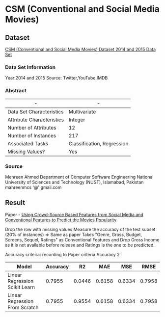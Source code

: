 # CSM (Conventional and Social Media Movies)

## Dataset

[CSM (Conventional and Social Media Movies) Dataset 2014 and 2015 Data Set](https://archive.ics.uci.edu/ml/datasets/CSM+%28Conventional+and+Social+Media+Movies%29+Dataset+2014+and+2015)

### Data Set Information

Year:2014 and 2015
Source: Twitter,YouTube,IMDB

### Abstract

-|-
-|-
Data Set Characteristics |Multivariate
Attribute Characteristics|Integer
Number of Attributes     |12
Number of Instances      |217
Associated Tasks         |Classification, Regression
Missing Values?          |Yes

### Source

Mehreen Ahmed
Department of Computer Software Engineering
National University of Sciences and Technology (NUST),
Islamabad, Pakistan
mahreenmcs '@' gmail.com

## Result

Paper - [Using Crowd-Source Based Features from Social Media and Conventional Features to Predict the Movies Popularity](https://www.computer.org/csdl/proceedings/smartcity/2015/1893/00/1893a273-abs.html)

Drop the row with missing values
Measure the accuracy of the test subset (20% of instances) => Same as paper
Takes "Genre, Gross, Budget, Screens, Sequel, Ratings" as Conventional Features
and Drop Gross Income as it is not available before release
and Ratings is the one to be predicted.

Accuracy criteria: recording to Paper criteria Accuracy 2

Model                         |Accuracy|R2    |MAE   |MSE   |RMSE
------------------------------|--------|------|------|------|------
Linear Regression Scikit Learn|0.7955  |0.0446|0.6158|0.6334|0.7958
Linear Regression From Scratch|0.7955  |0.9554|0.6158|0.6334|0.7958
